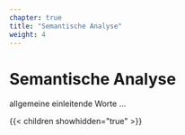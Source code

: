 ```yaml
---
chapter: true
title: "Semantische Analyse"
weight: 4
---
```



# Semantische Analyse

allgemeine einleitende Worte ...


{{< children showhidden="true" >}}
